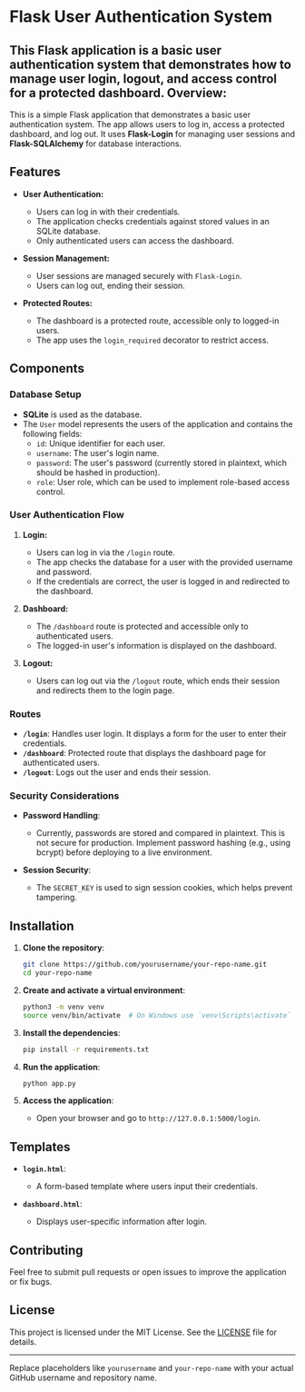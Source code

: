 # Flask User Authentication System
This Flask application is a basic user authentication system that demonstrates how to manage user login, logout, and access control for a protected dashboard.
Overview:
---
This is a simple Flask application that demonstrates a basic user authentication system. The app allows users to log in, access a protected dashboard, and log out. It uses **Flask-Login** for managing user sessions and **Flask-SQLAlchemy** for database interactions.

## Features

- **User Authentication:**
  - Users can log in with their credentials.
  - The application checks credentials against stored values in an SQLite database.
  - Only authenticated users can access the dashboard.

- **Session Management:**
  - User sessions are managed securely with `Flask-Login`.
  - Users can log out, ending their session.

- **Protected Routes:**
  - The dashboard is a protected route, accessible only to logged-in users.
  - The app uses the `login_required` decorator to restrict access.

## Components

### Database Setup

- **SQLite** is used as the database.
- The `User` model represents the users of the application and contains the following fields:
  - `id`: Unique identifier for each user.
  - `username`: The user's login name.
  - `password`: The user's password (currently stored in plaintext, which should be hashed in production).
  - `role`: User role, which can be used to implement role-based access control.

### User Authentication Flow

1. **Login:**
   - Users can log in via the `/login` route.
   - The app checks the database for a user with the provided username and password.
   - If the credentials are correct, the user is logged in and redirected to the dashboard.

2. **Dashboard:**
   - The `/dashboard` route is protected and accessible only to authenticated users.
   - The logged-in user's information is displayed on the dashboard.

3. **Logout:**
   - Users can log out via the `/logout` route, which ends their session and redirects them to the login page.

### Routes

- **`/login`**: Handles user login. It displays a form for the user to enter their credentials.
- **`/dashboard`**: Protected route that displays the dashboard page for authenticated users.
- **`/logout`**: Logs out the user and ends their session.

### Security Considerations

- **Password Handling**: 
  - Currently, passwords are stored and compared in plaintext. This is not secure for production. Implement password hashing (e.g., using bcrypt) before deploying to a live environment.

- **Session Security**:
  - The `SECRET_KEY` is used to sign session cookies, which helps prevent tampering.

## Installation

1. **Clone the repository**:
   ```bash
   git clone https://github.com/yourusername/your-repo-name.git
   cd your-repo-name
   ```

2. **Create and activate a virtual environment**:
   ```bash
   python3 -m venv venv
   source venv/bin/activate  # On Windows use `venv\Scripts\activate`
   ```

3. **Install the dependencies**:
   ```bash
   pip install -r requirements.txt
   ```

4. **Run the application**:
   ```bash
   python app.py
   ```

5. **Access the application**:
   - Open your browser and go to `http://127.0.0.1:5000/login`.

## Templates

- **`login.html`**: 
  - A form-based template where users input their credentials.
  
- **`dashboard.html`**: 
  - Displays user-specific information after login.

## Contributing

Feel free to submit pull requests or open issues to improve the application or fix bugs.

## License

This project is licensed under the MIT License. See the [LICENSE](LICENSE) file for details.

---

Replace placeholders like `yourusername` and `your-repo-name` with your actual GitHub username and repository name.
